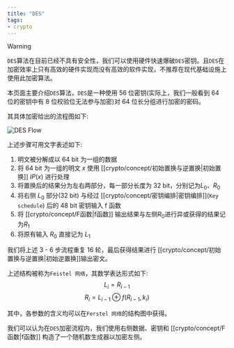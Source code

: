 ```yaml
---
title: "DES"
tags:
- crypto
---
```


> [!warning]
>  `DES`算法在目前已经不具有安全性，我们可以使用硬件快速爆破`DES`密钥。且`DES`在加密效率上只有高效的硬件实现而没有高效的软件实现，不推荐在现代基础设施上使用此加密算法。

本页面主要介绍`DES`算法，`DES`是一种使用 56 位密钥(实际上，我们一般看到 64 位的密钥中有 8 位校验位无法参与加密)对 64 位长分组进行加密的密码。

其具体加密给出的流程图如下:

![DES Flow](https://img.gejiba.com/images/faed068123175795e20491afa18d9bb8.png)

上述步骤可用文字表述如下:
1. 明文被分解成以 64 bit 为一组的数据 
2. 将 64 bit 为一组的明文 $x$ 使用 [[crypto/concept/初始置换与逆置换|初始置换]] $IP(x)$ 进行处理
3. 将置换后的结果分为左右两部分，每一部分长度为 32 bit，分别记为$L_0$、$R_0$
4. 将右侧 $L_0$ 部分(32 bit) 与经过 [[crypto/concept/密钥编排|密钥编排]](`Key schedule`) 后的 48 bit 密钥输入 f 函数
5. 将 [[crypto/concept/F函数|f函数]] 输出结果与左侧$R_0$进行异或获得的结果记为$R_1$
6. 将原有输入 $R_0$ 直接记为 $L_1$

我们将上述 3 - 6 步流程重复 16 轮，最后获得结果进行 [[crypto/concept/初始置换与逆置换|初始逆置换]]输出密文。

上述结构被称为`Feistel 网络`，其数学表达形式如下:
$$L_i = R_{i-1} $$
$$R_i = L_{i-1} \oplus f(R_{i-1}, k_i)$$

其中，各参数的含义均可以在`Ferstel 网络`的结构图中获得。

我们可以认为在`DES`加密流程内，我们使用右侧数据、密钥和 [[crypto/concept/F函数|f函数]] 构造了一个随机数生成器以加密左侧。